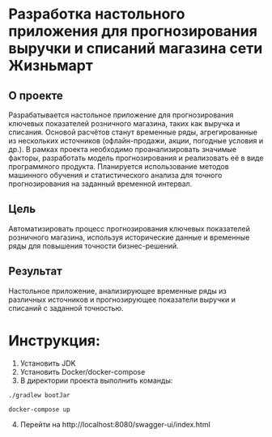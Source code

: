 # Разработка настольного приложения для прогнозирования выручки и списаний магазина сети Жизньмарт
## О проекте
Разрабатывается настольное приложение для прогнозирования ключевых показателей розничного магазина, таких как выручка и списания. Основой расчётов станут временные ряды, агрегированные из нескольких источников (офлайн-продажи, акции, погодные условия и др.). В рамках проекта необходимо проанализировать значимые факторы, разработать модель прогнозирования и реализовать её в виде программного продукта. Планируется использование методов машинного обучения и статистического анализа для точного прогнозирования на заданный временной интервал.

## Цель
Автоматизировать процесс прогнозирования ключевых показателей розничного магазина, используя исторические данные и временные ряды для повышения точности бизнес-решений.

## Результат
Настольное приложение, анализирующее временные ряды из различных источников и прогнозирующее показатели выручки и списаний с заданной точностью.

# Инструкция:
1. Установить JDK
2. Установить Docker/docker-compose
3. В директории проекта выполнить команды:

```
./gradlew bootJar
```
```
docker-compose up
```
4. Перейти на http://localhost:8080/swagger-ui/index.html
